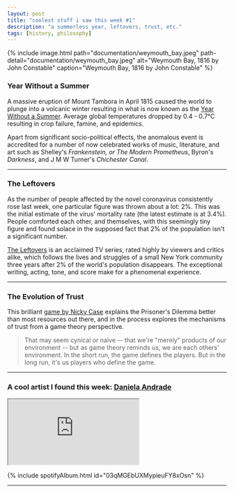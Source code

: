 ```yaml
---
layout: post
title: "coolest stuff i saw this week #1"
description: "a summerless year, leftovers, trust, etc."
tags: [history, philosophy]
---
```


{% include image.html path="documentation/weymouth_bay.jpeg" path-detail="documentation/weymouth_bay.jpeg" alt="Weymouth Bay, 1816 by John Constable" caption="Weymouth Bay, 1816 by John Constable" %}

### **Year Without a Summer**


A massive eruption of Mount Tambora in April 1815 caused the world to plunge into a volcanic winter resulting in what is now known as the [Year Without a Summer](https://en.wikipedia.org/wiki/Year_Without_a_Summer). Average global temperatures dropped by 0.4 - 0.7°C resulting in crop failure, famine, and epidemics. 

Apart from significant socio-political effects, the anomalous event is accredited for a number of now celebrated works of music, literature, and art such as Shelley's _Frankenstein, or The Modern Prometheus_, Byron's _Darkness_, and J M W Turner's _Chichester Canal_.

---

### **The Leftovers**

As the number of people affected by the novel coronavirus consistently rose last week, one particular figure was thrown about a lot: 2%. This was the initial estimate of the virus' mortality rate (the latest estimate is at 3.4%). People comforted each other, and themselves, with this seemingly tiny figure and found solace in the supposed fact that 2% of the population isn't a significant number. 

[The Leftovers](https://www.imdb.com/title/tt2699128/) is an acclaimed TV series, rated highly by viewers and critics alike, which follows the lives and struggles of a small New York community three years after 2% of the world's population disappears. The exceptional writing, acting, tone, and score make for a phenomenal experience.

---

### **The Evolution of Trust**

This brilliant [game by Nicky Case](https://ncase.me/trust/) explains the Prisoner's Dilemma better than most resources out there, and in the process explores the mechanisms of trust from a game theory perspective.

>That may seem cynical or naive -- that we're "merely" products of our environment -- but as game theory reminds us, we are each others' environment. In the short run, the game defines the players. But in the long run, it's us players who define the game.

---

### **A cool artist I found this week:** [**Daniela Andrade**](https://open.spotify.com/artist/0WfaItAbs4vlgIA1cuqGtJ)

<div class="embed-responsive embed-responsive-16by9">
<iframe src="https://www.youtube.com/embed/DWC4bJQy0mc?modestbranding=1&autohide=1&showinfo=0&controls=0" allowfullscreen></iframe>
</div>

{% include spotifyAlbum.html id="03qMGEbUXMypieuFY8xOsn" %}


---
